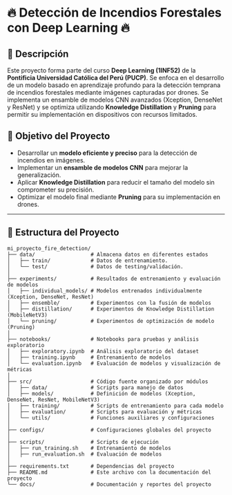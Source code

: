 # 🔥 Detección de Incendios Forestales con Deep Learning 🔥

## 📌 Descripción
Este proyecto forma parte del curso **Deep Learning (1INF52)** de la **Pontificia Universidad Católica del Perú (PUCP)**. Se enfoca en el desarrollo de un modelo basado en aprendizaje profundo para la detección temprana de incendios forestales mediante imágenes capturadas por drones. Se implementa un ensamble de modelos CNN avanzados (Xception, DenseNet y ResNet) y se optimiza utilizando **Knowledge Distillation** y **Pruning** para permitir su implementación en dispositivos con recursos limitados.

## 🎯 **Objetivo del Proyecto**
- Desarrollar un **modelo eficiente y preciso** para la detección de incendios en imágenes.
- Implementar un **ensamble de modelos CNN** para mejorar la generalización.
- Aplicar **Knowledge Distillation** para reducir el tamaño del modelo sin comprometer su precisión.
- Optimizar el modelo final mediante **Pruning** para su implementación en drones.

---

## 📂 **Estructura del Proyecto**
```plaintext
mi_proyecto_fire_detection/
├── data/                  # Almacena datos en diferentes estados
│   ├── train/             # Datos de entrenamiento.
│   └── test/              # Datos de testing/validación.
│
├── experiments/           # Resultados de entrenamiento y evaluación de modelos
│   ├── individual_models/ # Modelos entrenados individualmente (Xception, DenseNet, ResNet)
│   ├── ensemble/          # Experimentos con la fusión de modelos
│   ├── distillation/      # Experimentos de Knowledge Distillation (MobileNetV3)
│   └── pruning/           # Experimentos de optimización de modelo (Pruning)
│
├── notebooks/             # Notebooks para pruebas y análisis exploratorio
│   ├── exploratory.ipynb  # Análisis exploratorio del dataset
│   ├── training.ipynb     # Entrenamiento de modelos
│   └── evaluation.ipynb   # Evaluación de modelos y visualización de métricas
│
├── src/                   # Código fuente organizado por módulos
│   ├── data/              # Scripts para manejo de datos
│   ├── models/            # Definición de modelos (Xception, DenseNet, ResNet, MobileNetV3)
│   ├── training/          # Scripts de entrenamiento para cada modelo
│   ├── evaluation/        # Scripts para evaluación y métricas
│   └── utils/             # Funciones auxiliares y configuraciones
│
├── configs/               # Configuraciones globales del proyecto
│
├── scripts/               # Scripts de ejecución
│   ├── run_training.sh    # Entrenamiento de modelos
│   ├── run_evaluation.sh  # Evaluación de modelos
│
├── requirements.txt       # Dependencias del proyecto
├── README.md              # Este archivo con la documentación del proyecto
└── docs/                  # Documentación y reportes del proyecto
